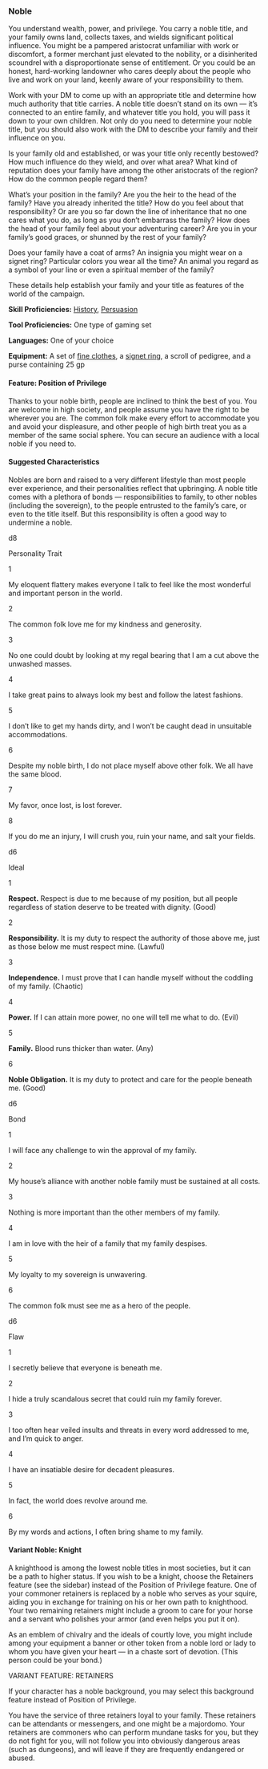 ### Noble

You understand wealth, power, and privilege. You carry a noble title, and your family owns land, collects taxes, and wields significant political influence. You might be a pampered aristocrat unfamiliar with work or discomfort, a former merchant just elevated to the nobility, or a disinherited scoundrel with a disproportionate sense of entitlement. Or you could be an honest, hard-working landowner who cares deeply about the people who live and work on your land, keenly aware of your responsibility to them.

Work with your DM to come up with an appropriate title and determine how much authority that title carries. A noble title doesn’t stand on its own — it’s connected to an entire family, and whatever title you hold, you will pass it down to your own children. Not only do you need to determine your noble title, but you should also work with the DM to describe your family and their influence on you.

Is your family old and established, or was your title only recently bestowed? How much influence do they wield, and over what area? What kind of reputation does your family have among the other aristocrats of the region? How do the common people regard them?

What’s your position in the family? Are you the heir to the head of the family? Have you already inherited the title? How do you feel about that responsibility? Or are you so far down the line of inheritance that no one cares what you do, as long as you don’t embarrass the family? How does the head of your family feel about your adventuring career? Are you in your family’s good graces, or shunned by the rest of your family?

Does your family have a coat of arms? An insignia you might wear on a signet ring? Particular colors you wear all the time? An animal you regard as a symbol of your line or even a spiritual member of the family?

These details help establish your family and your title as features of the world of the campaign.

**Skill Proficiencies:** [History](https://www.dndbeyond.com/compendium/rules/basic-rules/using-ability-scores#History), [Persuasion](https://www.dndbeyond.com/compendium/rules/basic-rules/using-ability-scores#Persuasion)

**Tool Proficiencies:** One type of gaming set

**Languages:** One of your choice

**Equipment:** A set of [fine clothes](https://www.dndbeyond.com/equipment/clothes-fine), a [signet ring](https://www.dndbeyond.com/equipment/signet-ring), a scroll of pedigree, and a purse containing 25 gp

#### [](https://www.dndbeyond.com/sources/phb/personality-and-background#FeaturePositionofPrivilege)Feature: Position of Privilege

Thanks to your noble birth, people are inclined to think the best of you. You are welcome in high society, and people assume you have the right to be wherever you are. The common folk make every effort to accommodate you and avoid your displeasure, and other people of high birth treat you as a member of the same social sphere. You can secure an audience with a local noble if you need to.

#### [](https://www.dndbeyond.com/sources/phb/personality-and-background#SuggestedCharacteristics9)Suggested Characteristics

Nobles are born and raised to a very different lifestyle than most people ever experience, and their personalities reflect that upbringing. A noble title comes with a plethora of bonds — responsibilities to family, to other nobles (including the sovereign), to the people entrusted to the family’s care, or even to the title itself. But this responsibility is often a good way to undermine a noble.

d8

Personality Trait

1

My eloquent flattery makes everyone I talk to feel like the most wonderful and important person in the world.

2

The common folk love me for my kindness and generosity.

3

No one could doubt by looking at my regal bearing that I am a cut above the unwashed masses.

4

I take great pains to always look my best and follow the latest fashions.

5

I don’t like to get my hands dirty, and I won’t be caught dead in unsuitable accommodations.

6

Despite my noble birth, I do not place myself above other folk. We all have the same blood.

7

My favor, once lost, is lost forever.

8

If you do me an injury, I will crush you, ruin your name, and salt your fields.

d6

Ideal

1

**Respect.** Respect is due to me because of my position, but all people regardless of station deserve to be treated with dignity. (Good)

2

**Responsibility.** It is my duty to respect the authority of those above me, just as those below me must respect mine. (Lawful)

3

**Independence.** I must prove that I can handle myself without the coddling of my family. (Chaotic)

4

**Power.** If I can attain more power, no one will tell me what to do. (Evil)

5

**Family.** Blood runs thicker than water. (Any)

6

**Noble Obligation.** It is my duty to protect and care for the people beneath me. (Good)

d6

Bond

1

I will face any challenge to win the approval of my family.

2

My house’s alliance with another noble family must be sustained at all costs.

3

Nothing is more important than the other members of my family.

4

I am in love with the heir of a family that my family despises.

5

My loyalty to my sovereign is unwavering.

6

The common folk must see me as a hero of the people.

d6

Flaw

1

I secretly believe that everyone is beneath me.

2

I hide a truly scandalous secret that could ruin my family forever.

3

I too often hear veiled insults and threats in every word addressed to me, and I’m quick to anger.

4

I have an insatiable desire for decadent pleasures.

5

In fact, the world does revolve around me.

6

By my words and actions, I often bring shame to my family.

#### [](https://www.dndbeyond.com/sources/phb/personality-and-background#VariantNobleKnight)Variant Noble: Knight

A knighthood is among the lowest noble titles in most societies, but it can be a path to higher status. If you wish to be a knight, choose the Retainers feature (see the sidebar) instead of the Position of Privilege feature. One of your commoner retainers is replaced by a noble who serves as your squire, aiding you in exchange for training on his or her own path to knighthood. Your two remaining retainers might include a groom to care for your horse and a servant who polishes your armor (and even helps you put it on).

As an emblem of chivalry and the ideals of courtly love, you might include among your equipment a banner or other token from a noble lord or lady to whom you have given your heart — in a chaste sort of devotion. (This person could be your bond.)

VARIANT FEATURE: RETAINERS

If your character has a noble background, you may select this background feature instead of Position of Privilege.

You have the service of three retainers loyal to your family. These retainers can be attendants or messengers, and one might be a majordomo. Your retainers are commoners who can perform mundane tasks for you, but they do not fight for you, will not follow you into obviously dangerous areas (such as dungeons), and will leave if they are frequently endangered or abused.